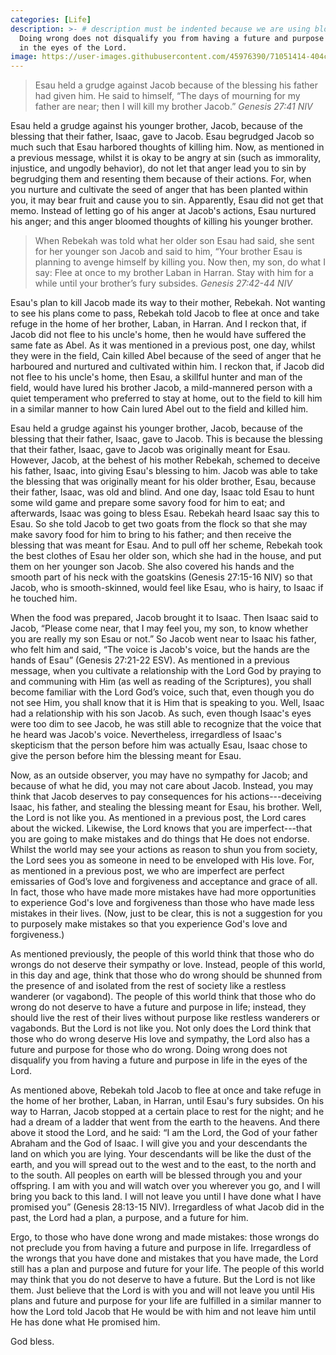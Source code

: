 ```yaml
---
categories: [Life]
description: >- # description must be indented because we are using block scalar
  Doing wrong does not disqualify you from having a future and purpose in life
  in the eyes of the Lord.
image: https://user-images.githubusercontent.com/45976390/71051414-404ce600-2116-11ea-9731-3dc98f015642.jpg
---
```


> Esau held a grudge against Jacob because of the blessing his father had given
him. He said to himself, “The days of mourning for my father are near; then I
will kill my brother Jacob.” <cite>Genesis 27:41 NIV</cite>

Esau held a grudge against his younger brother, Jacob, because of the blessing
that their father, Isaac, gave to Jacob. Esau begrudged Jacob so much such that
Esau harbored thoughts of killing him. Now, as mentioned in a previous message,
whilst it is okay to be angry at sin (such as immorality, injustice, and ungodly
behavior), do not let that anger lead you to sin by begrudging them and
resenting them because of their actions. For, when you nurture and cultivate the
seed of anger that has been planted within you, it may bear fruit and cause you
to sin. Apparently, Esau did not get that memo. Instead of letting go of his
anger at Jacob's actions, Esau nurtured his anger; and this anger bloomed
thoughts of killing his younger brother.

> When Rebekah was told what her older son Esau had said, she sent for her
younger son Jacob and said to him, “Your brother Esau is planning to avenge
himself by killing you. Now then, my son, do what I say: Flee at once to my
brother Laban in Harran. Stay with him for a while until your brother’s fury
subsides. <cite>Genesis 27:42-44 NIV</cite>

Esau's plan to kill Jacob made its way to their mother, Rebekah. Not wanting to
see his plans come to pass, Rebekah told Jacob to flee at once and take refuge
in the home of her brother, Laban, in Harran. And I reckon that, if Jacob did
not flee to his uncle's home, then he would have suffered the same fate as Abel.
As it was mentioned in a previous post, one day, whilst they were in the field,
Cain killed Abel because of the seed of anger that he harboured and nurtured and
cultivated within him. I reckon that, if Jacob did not flee to his uncle's home,
then Esau, a skillful hunter and man of the field, would have lured his brother
Jacob, a mild-mannered person with a quiet temperament who preferred to stay at
home, out to the field to kill him in a similar manner to how Cain lured Abel
out to the field and killed him.

Esau held a grudge against his younger brother, Jacob, because of the blessing
that their father, Isaac, gave to Jacob. This is because the blessing that their
father, Isaac, gave to Jacob was originally meant for Esau. However, Jacob, at
the behest of his mother Rebekah, schemed to deceive his father, Isaac, into
giving Esau's blessing to him. Jacob was able to take the blessing that was
originally meant for his older brother, Esau, because their father, Isaac, was
old and blind. And one day, Isaac told Esau to hunt some wild game and prepare
some savory food for him to eat; and afterwards, Isaac was going to bless Esau.
Rebekah heard Isaac say this to Esau. So she told Jacob to get two goats from
the flock so that she may make savory food for him to bring to his father; and
then receive the blessing that was meant for Esau. And to pull off her scheme,
Rebekah took the best clothes of Esau her older son, which she had in the house,
and put them on her younger son Jacob. She also covered his hands and the smooth
part of his neck with the goatskins (Genesis 27:15-16 NIV) so that Jacob, who is
smooth-skinned, would feel like Esau, who is hairy, to Isaac if he touched him.

When the food was prepared, Jacob brought it to Isaac. Then Isaac said to Jacob,
“Please come near, that I may feel you, my son, to know whether you are really
my son Esau or not.” So Jacob went near to Isaac his father, who felt him and
said, “The voice is Jacob's voice, but the hands are the hands of Esau” (Genesis
27:21-22 ESV). As mentioned in a previous message, when you cultivate a
relationship with the Lord God by praying to and communing with Him (as well as
reading of the Scriptures), you shall become familiar with the Lord God’s voice,
such that, even though you do not see Him, you shall know that it is Him that is
speaking to you. Well, Isaac had a relationship with his son Jacob. As such,
even  though Isaac's eyes were too dim to see Jacob, he was still able to
recognize that the voice that he heard was Jacob's voice. Nevertheless,
irregardless of Isaac's skepticism that the person before him was actually Esau,
Isaac chose to give the person before him the blessing meant for Esau.

Now, as an outside observer, you may have no sympathy for Jacob; and because of
what he did, you may not care about Jacob. Instead, you may think that Jacob
deserves to pay consequences for his actions---deceiving Isaac, his father, and
stealing the blessing meant for Esau, his brother. Well, the Lord is not like
you. As mentioned in a previous post, the Lord cares about the wicked. Likewise,
the Lord knows that you are imperfect---that you are going to make mistakes and
do things that He does not endorse. Whilst the world may see your actions as
reason to shun you from society, the Lord sees you as someone in need to be
enveloped with His love. For, as mentioned in a previous post, we who are
imperfect are perfect emissaries of God’s love and forgiveness and acceptance
and grace of all. In fact, those who have made more mistakes have had more
opportunities to experience God's love and forgiveness than those who have made
less mistakes in their lives. (Now, just to be clear, this is not a suggestion
for you to purposely make mistakes so that you experience God's love and
forgiveness.)

As mentioned previously, the people of this world think that those who do wrongs
do not deserve their sympathy or love. Instead, people of this world, in this
day and age, think that those who do wrong should be shunned from the presence
of and isolated from the rest of society like a restless wanderer (or vagabond).
The people of this world think that those who do wrong do not deserve to have a
future and purpose in life; instead, they should live the rest of their lives
without purpose like restless wanderers or vagabonds. But the Lord is not like
you. Not only does the Lord think that those who do wrong deserve His love and
sympathy, the Lord also has a future and purpose for those who do wrong. Doing
wrong does not disqualify you from having a future and purpose in life in the
eyes of the Lord.

As mentioned above, Rebekah told Jacob to flee at once and take refuge in the
home of her brother, Laban, in Harran, until Esau's fury subsides. On his way to
Harran, Jacob stopped at a certain place to rest for the night; and he had a
dream of a ladder that went from the earth to the heavens. And there above it
stood the Lord, and he said: “I am the Lord, the God of your father Abraham and
the God of Isaac. I will give you and your descendants the land on which you are
lying. Your descendants will be like the dust of the earth, and you will spread
out to the west and to the east, to the north and to the south. All peoples on
earth will be blessed through you and your offspring. I am with you and will
watch over you wherever you go, and I will bring you back to this land. I will
not leave you until I have done what I have promised you” (Genesis 28:13-15 NIV).
Irregardless of what Jacob did in the past, the Lord had a plan, a purpose, and
a future for him.

Ergo, to those who have done wrong and made mistakes: those wrongs do not
preclude you from having a future and purpose in life. Irregardless of the
wrongs that you have done and mistakes that you have made, the Lord still has a
plan and purpose and future for your life. The people of this world may think
that you do not deserve to have a future. But the Lord is not like them. Just
believe that the Lord is with you and will not leave you until His plans and
future and purpose for your life are fulfilled in a similar manner to how the
Lord told Jacob that He would be with him and not leave him until He has done
what He promised him.

God bless.
